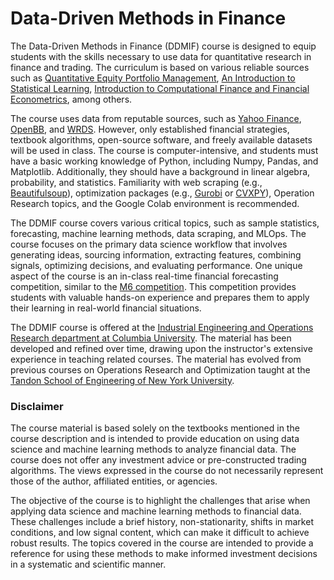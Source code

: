 # Data-Driven Methods in Finance

The Data-Driven Methods in Finance (DDMIF) course is designed to equip students with the skills necessary to use data for quantitative research in finance and trading. The curriculum is based on various reliable sources such as [Quantitative Equity Portfolio Management](https://ludwigbc.com/books/qepm-2/), [An Introduction to Statistical Learning](https://www.statlearning.com/), [Introduction to Computational Finance and Financial Econometrics](https://bookdown.org/compfinezbook/introcompfinr/), among others.

The course uses data from reputable sources, such as [Yahoo Finance](https://finance.yahoo.com/), [OpenBB](https://openbb.co/), and [WRDS](https://wrds-www.wharton.upenn.edu/). However, only established financial strategies, textbook algorithms, open-source software, and freely available datasets will be used in class. The course is computer-intensive, and students must have a basic working knowledge of Python, including Numpy, Pandas, and Matplotlib. Additionally, they should have a background in linear algebra, probability, and statistics. Familiarity with web scraping (e.g., [Beautifulsoup](https://beautiful-soup-4.readthedocs.io/en/latest/)), optimization packages (e.g., [Gurobi](https://www.gurobi.com/) or [CVXPY](https://www.cvxpy.org/)), Operation Research topics, and the Google Colab environment is recommended.

The DDMIF course covers various critical topics, such as sample statistics, forecasting, machine learning methods, data scraping, and MLOps. The course focuses on the primary data science workflow that involves generating ideas, sourcing information, extracting features, combining signals, optimizing decisions, and evaluating performance. One unique aspect of the course is an in-class real-time financial forecasting competition, similar to the [M6 competition](https://m6competition.com/). This competition provides students with valuable hands-on experience and prepares them to apply their learning in real-world financial situations.

The DDMIF course is offered at the [Industrial Engineering and Operations Research department at Columbia University](https://www.ieor.columbia.edu). The material has been developed and refined over time, drawing upon the instructor's extensive experience in teaching related courses. The material has evolved from previous courses on Operations Research and Optimization taught at the [Tandon School of Engineering of New York University](https://engineering.nyu.edu).


### Disclaimer
The course material is based solely on the textbooks mentioned in the course description and is intended to provide education on using data science and machine learning methods to analyze financial data. The course does not offer any investment advice or pre-constructed trading algorithms. The views expressed in the course do not necessarily represent those of the author, affiliated entities, or agencies.

The objective of the course is to highlight the challenges that arise when applying data science and machine learning methods to financial data. These challenges include a brief history, non-stationarity, shifts in market conditions, and low signal content, which can make it difficult to achieve robust results. The topics covered in the course are intended to provide a reference for using these methods to make informed investment decisions in a systematic and scientific manner.

